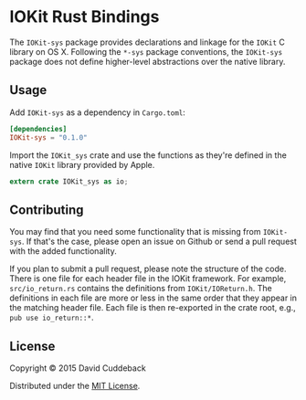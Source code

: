 # IOKit Rust Bindings

The `IOKit-sys` package provides declarations and linkage for the `IOKit` C library on OS X.
Following the `*-sys` package conventions, the `IOKit-sys` package does not define higher-level
abstractions over the native library.

## Usage
Add `IOKit-sys` as a dependency in `Cargo.toml`:

```toml
[dependencies]
IOKit-sys = "0.1.0"
```

Import the `IOKit_sys` crate and use the functions as they're defined in the native `IOKit` library
provided by Apple.

```rust
extern crate IOKit_sys as io;
```

## Contributing
You may find that you need some functionality that is missing from `IOKit-sys`. If that's the case,
please open an issue on Github or send a pull request with the added functionality.

If you plan to submit a pull request, please note the structure of the code. There is one file for
each header file in the IOKit framework. For example, `src/io_return.rs` contains the definitions
from `IOKit/IOReturn.h`. The definitions in each file are more or less in the same order that they
appear in the matching header file. Each file is then re-exported in the crate root, e.g., `pub use
io_return::*`.

## License
Copyright © 2015 David Cuddeback

Distributed under the [MIT License](LICENSE).
